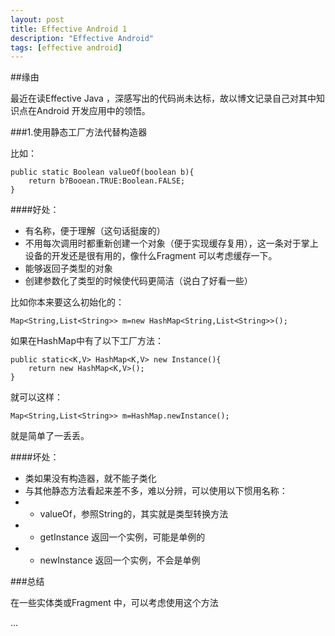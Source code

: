 ```yaml
---
layout: post
title: Effective Android 1
description: "Effective Android"
tags: [effective android]
---
```



##缘由

最近在读Effective Java ，深感写出的代码尚未达标，故以博文记录自己对其中知识点在Android 开发应用中的领悟。

<a id="more"></a>

###1.使用静态工厂方法代替构造器

比如：

	public static Boolean valueOf(boolean b){
		return b?Booean.TRUE:Boolean.FALSE;
	}                                             


####好处：

* 有名称，便于理解（这句话挺废的）
* 不用每次调用时都重新创建一个对象（便于实现缓存复用），这一条对于掌上设备的开发还是很有用的，像什么Fragment 可以考虑缓存一下。
* 能够返回子类型的对象
* 创建参数化了类型的时候使代码更简洁（说白了好看一些）

比如你本来要这么初始化的：

	Map<String,List<String>> m=new HashMap<String,List<String>>();
	
如果在HashMap中有了以下工厂方法：

	public static<K,V> HashMap<K,V> new Instance(){
		return new HashMap<K,V>();
	} 
	
就可以这样：

	Map<String,List<String>> m=HashMap.newInstance();
	
就是简单了一丢丢。

####坏处：

* 类如果没有构造器，就不能子类化
* 与其他静态方法看起来差不多，难以分辨，可以使用以下惯用名称：
* * valueOf，参照String的，其实就是类型转换方法
* * getInstance 返回一个实例，可能是单例的
* * newInstance 返回一个实例，不会是单例


###总结

在一些实体类或Fragment 中，可以考虑使用这个方法

...